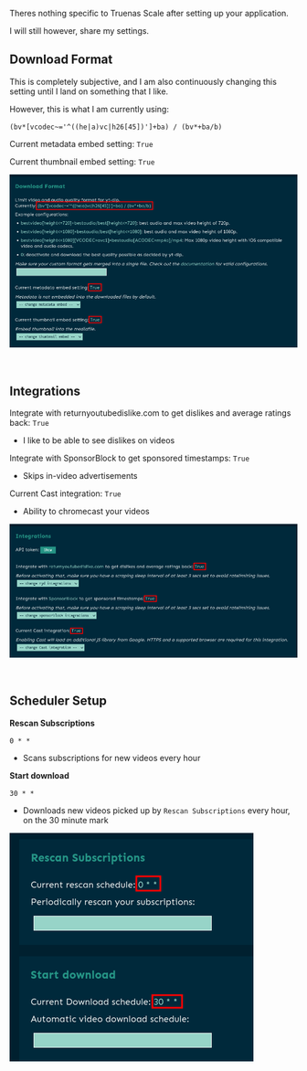 Theres nothing specific to Truenas Scale after setting up your application. 

I will still however, share my settings.

## Download Format

This is completely subjective, and I am also continuously changing this setting until I land on something that I like. 

However, this is what I am currently using:
```
(bv*[vcodec~='^((he|a)vc|h26[45])']+ba) / (bv*+ba/b)
```

Current metadata embed setting: `True`

Current thumbnail embed setting: `True`

![!DL Format: Tube](in-app_download_format.png)


<br />

## Integrations

Integrate with returnyoutubedislike.com to get dislikes and average ratings back: `True`

- I like to be able to see dislikes on videos


Integrate with SponsorBlock to get sponsored timestamps: `True`

- Skips in-video advertisements

Current Cast integration: `True`

- Ability to chromecast your videos

![!Integrations: Tube](in-app_integrations.png)

<br />

## Scheduler Setup

**Rescan Subscriptions**
```
0 * * 
```

- Scans subscriptions for new videos every hour

**Start download**
```
30 * *
```

- Downloads new videos picked up by `Rescan Subscriptions` every hour, on the 30 minute mark

![!Scheduler: Tube](in-app_scheduler.png)

<br />